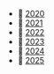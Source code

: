 * 📂 [2020](2020)
* 📂 [2021](2021)
* 📂 [2022](2022)
* 📂 [2023](2023)
* 📂 [2024](2024)
* 📂 [2025](2025)
